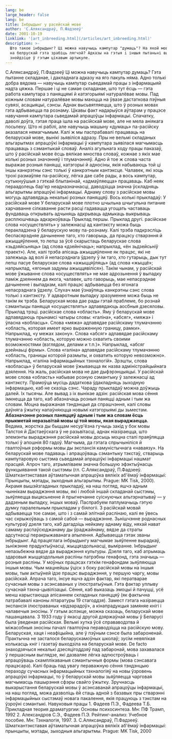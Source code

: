 ```yaml
---
lang: be
large_header: false
lang: be
title: Інбрыдынг у расейскай мове
author: 'С.Аляксандраў, П.Фадзееў'
date: 2001-10-19
linklink: '[art_inbreeding.html](/articles/art_inbreeding.html)'
description: >-
  Што такое інбрыдынг? Ці можна навучыць кампутар "думаць"? На якой мове? Чаму
  на белрускай гэта зрабіць лягчэй? Адказы на гэтыя і іншыя пытаньні вы
  знойдзіце ў гэтым цікавым артыкуле.
---
```



С.Аляксандраў, П.Фадзееў
Ці можна навучыць кампутар думаць? Гэта пытанне складанае, і дакладнага
адказу на яго пакуль няма. Адно толькі добра вядома — навучыць кампутар
сьведамай працы з інфармацыяй надта цяжка.
Першае і ці не самае складанае, што тут ёсць — гэта работа кампутара з
паняццямі й катэгорыямі натуралёвае мовы.
Пад кожным словам натуралёвае мовы маюцца на ўвазе дастаткова пэўныя
сувязі, асацыяцыі, сэнсы. Аднак высьвятляецца, што ў розных мовах
гэта адбываецца па рознаму.
Цікавы факт надарыўся аўтарам у працэсе навучання кампутара сьведамай
апрацоўцы інфармацыі. Спачатку, даволі доўга, гэтая праца ішла на
расійскай мове, але не  мела аніякага посьпеху. Што ні рабілі, але
навучыць машыну «думаць» па-расійску аказалася немагчымым. Калі ж мы
паспрабавалі працаваць на беларускай мове, вынікі зьявіліся адразу.
Пры не  вельмі складаных альгарытмах апрацоўкі інфармацыі ў кампутара
зьявілася магчымасць працаваць з сэмантыкай словаў.
Аналіз агульнага ходу працы паказаў, што ў расійскай мове ёсць вялікае
мноства словаў, кожнае з якіх мае колькі розных значэнняў і
тлумачэнняў. Адно й тое ж слова часта выражае розныя
паняцці, катэгорыі й адносіны, якія набываюць той ці іншы
канкрэтны сэнс толькі ў канкрэтным кантэксце. Чалавек, які хоць
трохі размаўляе па-расійску, лёгка дае сабе рады, а вось кампутар,
сутыкнуўшыя з гэткай блытанінай, «адмаўляецца» працаваць. Каб неяк
пераадолець бар'ер неадназначнасці, даводзіцца значна ўскладняць
альгарытмы апрацоўкі інфармацыі.
Аднаму слову з расійскае мовы могуць адпавядаць некалькі розных
паняццяў. Вось колькі прыкладаў:
У расійскай мове
У беларускай мове
плотно
шчыльна 
шчыгульна
питание
харчаванне 
сілкаванне
расти
расці 
гадавацца
угощать
частаваць 
фундаваць
открывать
адчыняць 
адкрываць 
адмыкаць 
выкрываць 
расплюшчваць 
адкаркоўваць
<span class=»small»>Прыклад першы.</span>
Прыклад другі. расійскае слова «осуществлять» у залежнасці ад кантэксту
можа быць перакладзена ў беларускую мову па-рознаму. Калі трэба
падкрэсліць беспасярэдняе дачыненне таго, хто гаворыць, да
працэсу стварэння й ажыццяўлення, то лепш за ўсё скарыстаць
беларускае слова «зьдзяйсьняць» (ад слова «дзейнічаць»;
напрыклад, «ён зьдзейсьніў праект»). Але, калі трэба апісаць
ажыццяўленне як працэс, які не залежыць ад волі й непасрэднага
ўдзелу ў ім таго, хто гутарыць, дык тут лепш пасуе беларускае слова
«ажыццяўляць» (ад слова «жыццё»; напрыклад, «ягоныя задумы
ажыццявіліся»). Такім чынам, у расійскай мове ўжыванне
слова «осуществлять» не  мае адрозьнення ў выпадку паміж дзеяннем
да якога, чалавек, што гаворыць, мае непасрэднае дачыненне і
выпадкам, калі працэс адбываецца без ягонага непасрэднага
ўдзелу. Слухач мае ўзнаўляць канкрэтны сэнс слова толькі з
кантэксту. У адваротным выпадку зразуменне можа быць не такім
як трэба. Беларуская мова дае рады гэтай праблеме, бо рознай сэмантыцы
паняцця «осуществлять» адпавядаюць аосбныя дзесяловы.
Прыклад трэці. расійскае слова «область». Яму ў беларускай мове
адпавядаюць прынамсі чатыры словы: «галіна», «абсяг», «мяжа» і
ўласна «вобласць». Слова «мяжа» адпавядае расійскаму тлумачэнню
«область, которая имеет ярко выраженную границу, рамки». Напрыклад,
«у межах закону». Слова «абсяг» адпавядае расійскаму тлумачэнню
«область, которую можно охватить своими возможностями (взглядом,
делами и т.п.)». Напрыклад, «абсяг дзейнаьці фірмы». Слова «галіна»
адпавядае расійскаму тлумачэнню «область, границы которой размыты,
и охватить которую невозможно». Напрыклад, «галіна інфармацыйных
тэхналогій». Зрэшты, слова «вобласць» ў беларускай мове
ўжываецца як назва адміністрайцыйнага дзялення. На жаль,
расійская мова не дае дыфэрэнцыяцыі. У расійскай мове слова
«область» набывае розную сэмантыку ў залежнасці ад кантэксту.
Прамоўца мусіць дадаткова ўдакладняць зыходную інфармацыю, каб не
сказіць сэнс.
Чараду прыкладаў можна доўжыць далей. Іх тысячы. Але вывад з іх вынікае
адзін: расійская мова сёння імкнецца да таго, каб абазначаць розныя
паняцці адным і тым жа словам. Моцна выражаная тэндэнцыя да
спрашчэння, калі словы даўняга ўжытку напаўняюцца новымі
катэгорыямі ды зьместам.
**Абазначэнне розных паняццяў адным і тым жа словам ёсць прыкметай
неразьвітай мовы ці той мовы, якая выраджаецца.**
Ведама, жорстка ды быццам несур'ёзна гучыць закід у бок мовы Талстоя й
Дастаеўскага ў не разьвітасці, аднак ніазіраецца, што элемэнты
выраджэння расійскай мовы досыць моцна сталі праяўляцца толькі
ў апошнія 80 гадоў. Магчыма, да гэтага спрычыніліся й гвалтоўныя
рэформы мовы ды экспансія камуністычнага «наваязу».
На беларускай мове падаваць і апрацоўваць сэмантыку тэкстаў, стварыць
кампутаровую сыстэма сьведамай апрацоўкі інфармацыі нашмат прасцей.
Апроч таго, атрымліваем значна большую эфэктыўнасць функцыявання
такой сыстэмы (гл. С.Аляксандраў, П.Фадзееў. Шматкантэкставая
аўтаматычная апрацоўка вялікіх аб'ёмаў інфармацыі: Прынцыпы,
мэтады, зыходныя альгарытмы. Prague: MK Tisk, 2000).
Акрамя вышэйзгаданых прыкладаў, на наш погляд, яшчэ адным чыннікам
выраджэння мовы, які і любой іншай складанай сыстэмы, зьяўляецца
выцясьненне й прыгнечанне суіснуючых альтэрнатываў — у дадзеным
выпадку, іншых моваў.
Паспрабуем патлумачыць гэтую думку паралельным прыкладам у біялогіі. З
расійскай мовай адбываецца тое самае, што і з самай элітнай раслінаю,
калі яе ўвесь час скрыжоўваць з самой сабой — выраджэнне. Зьнішчэнне
роднасных культураў дзеля таго, каб дагадзіць нейкаму аднаму віду,
няхай нават самаму распаўсюджанаму ды ўраджайнаму, вядзе да страты
адсутнасці перакрыжаванага апылення. Адбываецца гэтак званы
інбрыдынг. Ад працяглага інбрыдынгу магчымае зьяўленне
вырадкаў, зьніжэнне прадуктыўнасці, жыццяздольнасці,
выміранне. Інбрыдынг непазьбежна вядзе да выраджэння культуры.
Дзеля таго, каб атрымаць здаровыя жыццяздольныя расліны патрэбны
генафонд, гэта значыць — розныя расліны. У моўных працэсах гэткім
генафондам зьяўляюцца іншыя мовы. Чым мацнейшы ўціск з боку расійскай
мовы на іншыя мовы, тым актыўней ідзе працэс выраджэння, у першую
чаргу, мовы расійскай.
Апрача таго, інсуе яшчэ адзін фактар, які ператварае сучасныя мовы з
асэнсаваных у ілюстратыўныя. Гэта фактар уплыву сучаснай
тэхна-цывілізацыі. Сёння, каб выказаць эмоцыі й пачуцці,
усё менш карыстаюцца апісаннем складаных паняццяў (як фактычна
патрабавалі каноны літаратуры 19 стагоддзя). Замест гэтага
назіраецца экспансія ілюстраваных «відэарадоў», а кінапрадукцыя
замяняе кнігі і чалавечыя зносіны.
У гэтым аспэкце, можна сказаць, беларускай мове пашанцавала. З 1933 году
ў якасці другой дзяржаўнай мовы ў Беларусі была ўведеная расійская.
Вельмі хутка ўсё справаводзтва й міжасобныя зносіны пачалі гвалтоўна
пераводзіцца на расійскую мову. Беларуская, хаця і неафіцыйна, але ў
пэўным сэнсе была забароненай. Практычна не засталося
беларускамоўных школаў; зусім невялікая колькасць кніг і
газетаў выходзіла на беларускай мове. De facto знаходзячыся некалькі
дзесяцігоддзяў пад забаронай, мова захавалася ў першасным
выглядзе, які дазваляе лёгка адлюстроўваць і апрацоўваць
скамплікаваныя сэмантычныя формы (мова сэнсавага працэсара).
Калі браць пад увагу пераважную сёння тэндэнцыю пераходу сучасных
інфармацыйных тэхналогіяў на новы ўзровень апрацоўкі інфармацыі,
то ў беларускай мовы зьяўляецца чарговая магчымасць пашырэння сфэры
свайго ўжытку.
Зручнасць выкарыстання беларускай мовы ў асэнсаванай апрацоўцы
інфармацыі, на наш погляд, можа дазволіць ёй стаць адной з
базавых пры стварэнні інфармацыйных сыстэмаў новага пакалення,
якія працуюць з тэкстам на ўзроўні сэмантыкі.
Навуковыя працы
1\. Фадеев П.Э., Фадеева Т.Б. Прикладная теория драматургии: Основы
психосинтеза. Мн: ПФ Трамп, 1992
2\. Александров С.Э., Фадеев П.Э. Рейтинг-анализ: Учебное пособие. Мн:
Тэхналогія, 1997.
3\. С.Аляксандраў, П.Фадзееў. Шматкантэкставая аўтаматычная апрацоўка
вялікіх аб'ёмаў інфармацыі: прынцыпы, мэтады, зыходныя альгарытмы.
Prague: MK Tisk, 2000
